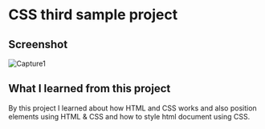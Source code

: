 # CSS third sample project
## Screenshot
![Capture1](https://github.com/vibhamaurya05/CSS-third-sample-project/assets/138363991/259a3ccf-c03c-4082-8012-b8443762364e)
## What I learned from this project
By this project I learned about how HTML and CSS works and also position elements using HTML & CSS and how to style html document using CSS.
